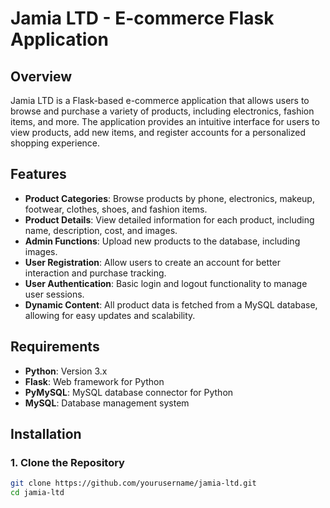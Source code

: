 # Jamia LTD - E-commerce Flask Application

## Overview

Jamia LTD is a Flask-based e-commerce application that allows users to browse and purchase a variety of products, including electronics, fashion items, and more. The application provides an intuitive interface for users to view products, add new items, and register accounts for a personalized shopping experience.

## Features

- **Product Categories**: Browse products by phone, electronics, makeup, footwear, clothes, shoes, and fashion items.
- **Product Details**: View detailed information for each product, including name, description, cost, and images.
- **Admin Functions**: Upload new products to the database, including images.
- **User Registration**: Allow users to create an account for better interaction and purchase tracking.
- **User Authentication**: Basic login and logout functionality to manage user sessions.
- **Dynamic Content**: All product data is fetched from a MySQL database, allowing for easy updates and scalability.

## Requirements

- **Python**: Version 3.x
- **Flask**: Web framework for Python
- **PyMySQL**: MySQL database connector for Python
- **MySQL**: Database management system

## Installation

### 1. Clone the Repository

```bash
git clone https://github.com/yourusername/jamia-ltd.git
cd jamia-ltd
